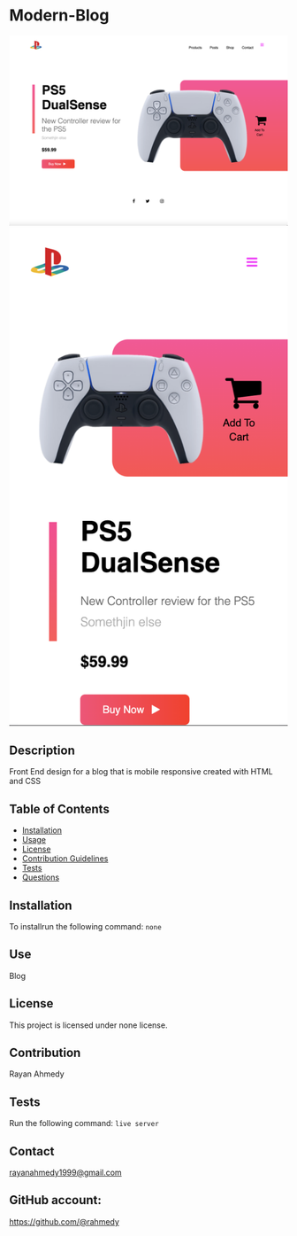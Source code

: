# Modern-Blog
      
 ![License](images/demo.png)
 ![License](images/demo2.png)
## Description
Front End design for a blog that is mobile responsive created with HTML and CSS
## Table of Contents
* [Installation](#installation)
* [Usage](#usage)
* [License](#license)
* [Contribution Guidelines](#contribution-guidelines)
* [Tests](#tests)
* [Questions](#questions)
## Installation
To installrun the following command:
``` none ```
## Use
Blog
## License
This project is licensed under none license.
## Contribution 
Rayan Ahmedy
## Tests
Run the following command:
``` live server ```


## Contact 
rayanahmedy1999@gmail.com

## GitHub account: 
https://github.com/@rahmedy
